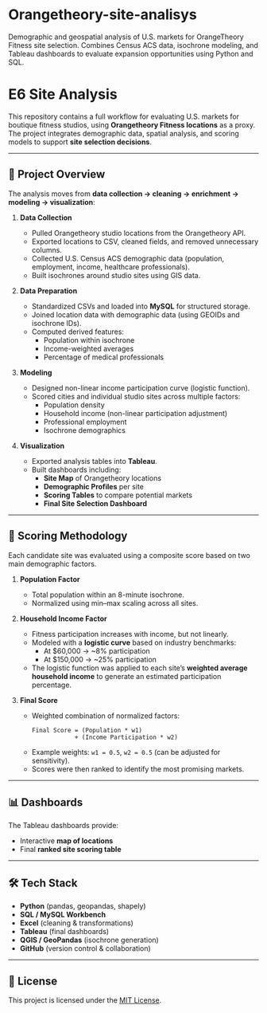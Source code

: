 # Orangetheory-site-analisys
Demographic and geospatial analysis of U.S. markets for OrangeTheory Fitness site selection. Combines Census ACS data, isochrone modeling, and Tableau dashboards to evaluate expansion opportunities using Python and SQL.
# E6 Site Analysis

This repository contains a full workflow for evaluating U.S. markets for boutique fitness studios, using **Orangetheory Fitness locations** as a proxy.  
The project integrates demographic data, spatial analysis, and scoring models to support **site selection decisions**.

---

## 📂 Project Overview
The analysis moves from **data collection → cleaning → enrichment → modeling → visualization**:

1. **Data Collection**
   - Pulled Orangetheory studio locations from the Orangetheory API.
   - Exported locations to CSV, cleaned fields, and removed unnecessary columns.
   - Collected U.S. Census ACS demographic data (population, employment, income, healthcare professionals).
   - Built isochrones around studio sites using GIS data.

2. **Data Preparation**
   - Standardized CSVs and loaded into **MySQL** for structured storage.
   - Joined location data with demographic data (using GEOIDs and isochrone IDs).
   - Computed derived features:
     - Population within isochrone
     - Income-weighted averages
     - Percentage of medical professionals

3. **Modeling**
   - Designed non-linear income participation curve (logistic function).
   - Scored cities and individual studio sites across multiple factors:
     - Population density
     - Household income (non-linear participation adjustment)
     - Professional employment
     - Isochrone demographics

4. **Visualization**
   - Exported analysis tables into **Tableau**.
   - Built dashboards including:
     - **Site Map** of Orangetheory locations
     - **Demographic Profiles** per site
     - **Scoring Tables** to compare potential markets
     - **Final Site Selection Dashboard**

---

## 🧮 Scoring Methodology
Each candidate site was evaluated using a composite score based on two main demographic factors.  

1. **Population Factor**  
   - Total population within an 8-minute isochrone.  
   - Normalized using min–max scaling across all sites.  

2. **Household Income Factor**  
   - Fitness participation increases with income, but not linearly.  
   - Modeled with a **logistic curve** based on industry benchmarks:  
     - At $60,000 → ~8% participation  
     - At $150,000 → ~25% participation  
   - The logistic function was applied to each site’s **weighted average household income** to generate an estimated participation percentage.  

3. **Final Score**  
   - Weighted combination of normalized factors:  
     ```
     Final Score = (Population * w1) 
                 + (Income Participation * w2)
     ```
   - Example weights: `w1 = 0.5`, `w2 = 0.5` (can be adjusted for sensitivity).  
   - Scores were then ranked to identify the most promising markets.  

---

## 📊 Dashboards
The Tableau dashboards provide:
- Interactive **map of locations**
- Final **ranked site scoring table**  

---

## 🛠️ Tech Stack
- **Python** (pandas, geopandas, shapely)
- **SQL / MySQL Workbench**
- **Excel** (cleaning & transformations)
- **Tableau** (final dashboards)
- **QGIS / GeoPandas** (isochrone generation)
- **GitHub** (version control & collaboration)

---

## 📑 License
This project is licensed under the [MIT License](LICENSE).  
